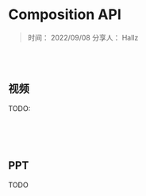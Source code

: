 # Composition API

> 时间： 2022/09/08
> 分享人： Hallz

<br>
<br>

## 视频

TODO:

<br>
<br>

<br>

## PPT

TODO

<br>
<br>
